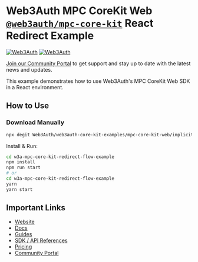 # Web3Auth MPC CoreKit Web [`@web3auth/mpc-core-kit`](https://web3auth.io/docs/sdk/core-kit/mpc-core-kit) React Redirect Example

[![Web3Auth](https://img.shields.io/badge/Web3Auth-SDK-blue)](https://web3auth.io/docs/sdk/core-kit/mpc-core-kit)
[![Web3Auth](https://img.shields.io/badge/Web3Auth-Community-cyan)](https://community.web3auth.io)

[Join our Community Portal](https://community.web3auth.io/) to get support and stay up to date with the latest news and updates.

This example demonstrates how to use Web3Auth's MPC CoreKit Web SDK in a React environment.

## How to Use

### Download Manually

```bash
npx degit Web3Auth/web3auth-core-kit-examples/mpc-core-kit-web/implicit-flow-examples/mpc-core-kit-redirect-flow-example w3a-mpc-core-kit-redirect-flow-example
```

Install & Run:

```bash
cd w3a-mpc-core-kit-redirect-flow-example
npm install
npm run start
# or
cd w3a-mpc-core-kit-redirect-flow-example
yarn
yarn start
```

## Important Links

- [Website](https://web3auth.io)
- [Docs](https://web3auth.io/docs)
- [Guides](https://web3auth.io/docs/content-hub?type=guides)
- [SDK / API References](https://web3auth.io/docs/sdk)
- [Pricing](https://web3auth.io/pricing.html)
- [Community Portal](https://community.web3auth.io)
